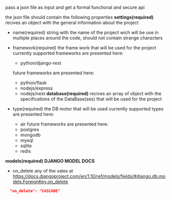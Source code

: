 pass a json file as input and get a formal functional and secure api


the json file should contain the following properties
**settings(required)**
recives an object with the general information about the project

- name(required)
  string with the name of the project wich will be use in multiple places around the code, should not contain strange characters
- framework(required)
  the frame work that will be used for the project
  currently supported frameworks are presented here:
  - python/django-rest
  
  future frameworks are presented here:
  - python/flask
  - nodejs/express
  - nodejs/nest
**database(required)**
recives an array of object with the specifications of the DataBase(ses) that will be used for the project
- type(required)
  the DB motor that will be used
  currently supported types are presented here:
  - air
  future frameworks are presented here:
  - postgres
  - mongodb
  - mysql
  - sqlite
  - redis
  
**models(required)**
**DJANGO MODEL DOCS**
- on_delete
  any of the vales at
  https://docs.djangoproject.com/en/1.10/ref/models/fields/#django.db.models.ForeignKey.on_delete
```json
  "on_delete": "CASCADE"
```
